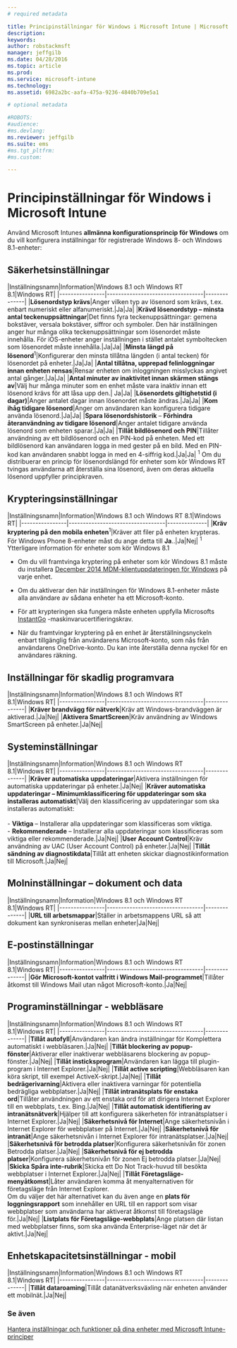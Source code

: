 ```yaml
---
# required metadata

title: Principinställningar för Windows i Microsoft Intune | Microsoft Intune
description:
keywords:
author: robstackmsft
manager: jeffgilb
ms.date: 04/28/2016
ms.topic: article
ms.prod:
ms.service: microsoft-intune
ms.technology:
ms.assetid: 6982a2bc-aafa-475a-9236-4840b709e5a1

# optional metadata

#ROBOTS:
#audience:
#ms.devlang:
ms.reviewer: jeffgilb
ms.suite: ems
#ms.tgt_pltfrm:
#ms.custom:

---
```


# Principinställningar för Windows i Microsoft Intune
Använd Microsoft Intunes **allmänna konfigurationsprincip för Windows** om du vill konfigurera inställningar för registrerade Windows 8- och Windows 8.1-enheter:

## Säkerhetsinställningar

|Inställningsnamn|Information|Windows 8.1 och Windows RT 8.1|Windows RT|
|----------------|----------------------------------|--------------|
|**Lösenordstyp krävs**|Anger vilken typ av lösenord som krävs, t.ex. enbart numeriskt eller alfanumeriskt.|Ja|Ja|
|**Krävd lösenordstyp – minsta antal teckenuppsättningar**|Det finns fyra teckenuppsättningar: gemena bokstäver, versala bokstäver, siffror och symboler. Den här inställningen anger hur många olika teckenuppsättningar som lösenordet måste innehålla. För iOS-enheter anger inställningen i stället antalet symboltecken som lösenordet måste innehålla.|Ja|Ja|
|**Minsta längd på lösenord**<sup>1</sup>|Konfigurerar den minsta tillåtna längden (i antal tecken) för lösenordet på enheter.|Ja|Ja|
|**Antal tillåtna, upprepad felinloggningar innan enheten rensas**|Rensar enheten om inloggningen misslyckas angivet antal gånger.|Ja|Ja|
|**Antal minuter av inaktivitet innan skärmen stängs av**|Välj hur många minuter som en enhet måste vara inaktiv innan ett lösenord krävs för att låsa upp den.| Ja|Ja|
|**Lösenordets giltighetstid (i dagar)**|Anger antalet dagar innan lösenordet måste ändras.|Ja|Ja|
|**Kom ihåg tidigare lösenord**|Anger om användaren kan konfigurera tidigare använda lösenord.|Ja|Ja|
|**Spara lösenordshistorik** – **Förhindra återanvändning av tidigare lösenord**|Anger antalet tidigare använda lösenord som enheten sparar.|Ja|Ja|
|**Tillåt bildlösenord och PIN**|Tillåter användning av ett bildlösenord och en PIN-kod på enheten. Med ett bildlösenord kan användaren logga in med gester på en bild. Med en PIN-kod kan användaren snabbt logga in med en 4-siffrig kod.|Ja|Ja|
<sup>1</sup> Om du distribuerar en princip för lösenordslängd för enheter som kör Windows RT tvingas användarna att återställa sina lösenord, även om deras aktuella lösenord uppfyller principkraven.

## Krypteringsinställningar

|Inställningsnamn|Information|Windows 8.1 och Windows RT 8.1|Windows RT|
|----------------|----------------------------------|--------------|
|**Kräv kryptering på den mobila enheten**<sup>1</sup>|Kräver att filer på enheten krypteras.<br>För Windows Phone 8-enheter måst du ange detta till **Ja**..|Ja|Nej|
<sup>1</sup> Ytterligare information för enheter som kör Windows 8.1

-   Om du vill framtvinga kryptering på enheter som kör Windows 8.1 måste du installera [December 2014 MDM-klientuppdateringen för Windows](http://support.microsoft.com/kb/3013816) på varje enhet.

-   Om du aktiverar den här inställningen för Windows 8.1-enheter måste alla användare av sådana enheter ha ett Microsoft-konto.

-   För att krypteringen ska fungera måste enheten uppfylla Microsofts [InstantGo](http://blogs.windows.com/bloggingwindows/2014/06/19/instantgo-a-better-way-to-sleep/) -maskinvarucertifieringskrav.

-   När du framtvingar kryptering på en enhet är återställningsnyckeln enbart tillgänglig från användarens Microsoft-konto, som nås från användarens OneDrive-konto. Du kan inte återställa denna nyckel för en användares räkning.

## Inställningar för skadlig programvara

|Inställningsnamn|Information|Windows 8.1 och Windows RT 8.1|Windows RT|
|----------------|----------------------------------|--------------|
|**Kräver brandvägg för nätverk**|Kräv att Windows-brandväggen är aktiverad.|Ja|Nej|
|**Aktivera SmartScreen**|Kräv användning av Windows SmartScreen på enheter.|Ja|Nej|

## Systeminställningar

|Inställningsnamn|Information|Windows 8.1 och Windows RT 8.1|Windows RT|
|----------------|----------------------------------|--------------|
|**Kräver automatiska uppdateringar**|Aktivera inställningen för automatiska uppdateringar på enheter.|Ja|Nej|
|**Kräver automatiska uppdateringar – Minimumklassificering för uppdateringar som ska installeras automatiskt**|Välj den klassificering av uppdateringar som ska installeras automatiskt:<br /><br />-   **Viktiga** – Installerar alla uppdateringar som klassificeras som viktiga.<br />-   **Rekommenderade** – Installerar alla uppdateringar som klassificeras som viktiga eller rekommenderade.|Ja|Nej|
|**User Account Control**|Kräv användning av UAC (User Account Control) på enheter.|Ja|Nej|
|**Tillåt sändning av diagnostikdata**|Tillåt att enheten skickar diagnostikinformation till Microsoft.|Ja|Nej|


## Molninställningar – dokument och data

|Inställningsnamn|Information|Windows 8.1 och Windows RT 8.1|Windows RT|
|----------------|----------------------------------|--------------|
|**URL till arbetsmappar**|Ställer in arbetsmappens URL så att dokument kan synkroniseras mellan enheter|Ja|Nej|

## E-postinställningar

|Inställningsnamn|Information|Windows 8.1 och Windows RT 8.1|Windows RT|
|----------------|----------------------------------|--------------|
|**Gör Microsoft-kontot valfritt i Windows Mail-programmet**|Tillåter åtkomst till Windows Mail utan något Microsoft-konto.|Ja|Nej|

## Programinställningar - webbläsare

|Inställningsnamn|Information|Windows 8.1 och Windows RT 8.1|Windows RT|
|----------------|----------------------------------|--------------|
|**Tillåt autofyll**|Användaren kan ändra inställningar för Komplettera automatiskt i webbläsaren.|Ja|Nej|
|**Tillåt blockering av popup-fönster**|Aktiverar eller inaktiverar webbläsarens blockering av popup-fönster.|Ja|Nej|
|**Tillåt insticksprogram**|Användaren kan lägga till plugin-program i Internet Explorer.|Ja|Nej|
|**Tillåt active scripting**|Webbläsaren kan köra skript, till exempel ActiveX-skript.|Ja|Nej|
|**Tillåt bedrägerivarning**|Aktivera eller inaktivera varningar för potentiella bedrägliga webbplatser.|Ja|Nej|
|**Tillåt intranätsplats för enstaka ord**|Tillåter användningen av ett enstaka ord för att dirigera Internet Explorer till en webbplats, t.ex. Bing.|Ja|Nej|
|**Tillåt automatisk identifiering av intranätsnätverk**|Hjälper till att konfigurera säkerheten för intranätsplatser i Internet Explorer.|Ja|Nej|
|**Säkerhetsnivå för Internet**|Ange säkerhetsnivån i Internet Explorer för webbplatser på Internet.|Ja|Nej|
|**Säkerhetsnivå för intranät**|Ange säkerhetsnivån i Internet Explorer för intranätsplatser.|Ja|Nej|
|**Säkerhetsnivå för betrodda platser**|Konfigurera säkerhetsnivån för zonen Betrodda platser.|Ja|Nej|
|**Säkerhetsnivå för ej betrodda platser**|Konfigurera säkerhetsnivån för zonen Ej betrodda platser.|Ja|Nej|
|**Skicka Spåra inte-rubrik**|Skicka ett Do Not Track-huvud till besökta webbplatser i Internet Explorer.|Ja|Nej|
|**Tillåt Företagsläge-menyåtkomst**|Låter användaren komma åt menyalternativen för företagsläge från Internet Explorer.<br>Om du väljer det här alternativet kan du även ange en **plats för loggningsrapport** som innehåller en URL till en rapport som visar webbplatser som användarna har aktiverat åtkomst till företagsläge för.|Ja|Nej|
|**Listplats för Företagsläge-webbplats**|Ange platsen där listan med webbplatser finns, som ska använda Enterprise-läget när det är aktivt.|Ja|Nej|

## Enhetskapacitetsinställningar - mobil

|Inställningsnamn|Information|Windows 8.1 och Windows RT 8.1|Windows RT|
|----------------|----------------------------------|--------------|
|**Tillåt dataroaming**|Tillåt datanätverksväxling när enheten använder ett mobilnät.|Ja|Nej|



### Se även
[Hantera inställningar och funktioner på dina enheter med Microsoft Intune-principer](manage-settings-and-features-on-your-devices-with-microsoft-intune-policies.md)



<!--HONumber=May16_HO1-->


